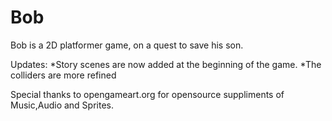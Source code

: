 # Bob

Bob is a 2D platformer game, on a quest to save his son.

Updates:
*Story scenes are now added at the beginning of the game.
*The colliders are more refined

Special thanks to opengameart.org for opensource suppliments of Music,Audio and Sprites.  





